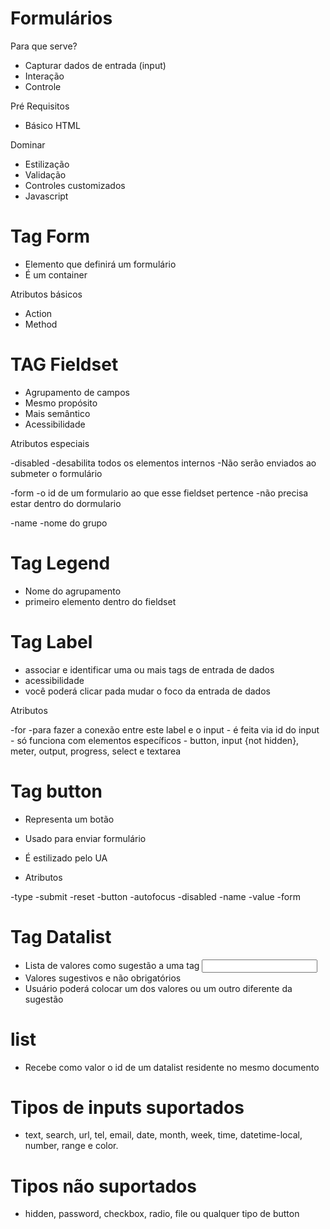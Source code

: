 # Formulários 

Para que serve?

- Capturar dados de entrada (input)
- Interação
- Controle

Pré Requisitos

- Básico HTML

Dominar

- Estilização
- Validação
- Controles customizados
- Javascript

# Tag Form

- Elemento que definirá um formulário
- É um container

Atributos básicos 

- Action
- Method

# TAG Fieldset

- Agrupamento de campos
- Mesmo propósito
- Mais semântico
- Acessibilidade

Atributos especiais

-disabled
    -desabilita todos os elementos internos
    -Não serão enviados ao submeter o formulário

-form
    -o id de um formulario ao que esse fieldset pertence
    -não precisa estar dentro do dormulario

-name 
    -nome do grupo 

# Tag Legend

- Nome do agrupamento 
- primeiro elemento dentro do fieldset

# Tag Label

- associar e identificar uma ou mais tags de entrada de dados
- acessibilidade 
- você poderá clicar pada mudar o foco da entrada de dados

Atributos 

-for 
    -para fazer a conexão entre este label e o input 
    - é feita via id do input
    - só funciona com elementos específicos
        - button, input {not hidden}, meter, output, progress, select e textarea

# Tag button

- Representa um botão
- Usado para enviar formulário
- É estilizado pelo UA

- Atributos

-type
    -submit
    -reset
    -button
-autofocus
-disabled
-name
-value
-form


# Tag Datalist

- Lista de valores como sugestão a uma tag <input>
- Valores sugestivos e não obrigatórios
- Usuário poderá colocar um dos valores ou um outro diferente da sugestão

<datalist id="fruitsdata">
    <option>Banana</option>
    <option>Banana</option>
    <option>Banana</option>
    <option>Banana</option>
    <option>Banana</option>
</datalist>

# list 

- Recebe como valor o id de um datalist residente no mesmo documento

# Tipos de inputs suportados

- text, search, url, tel, email, date, month, week, time, datetime-local, number, range e color.


# Tipos não suportados

- hidden, password, checkbox, radio, file ou qualquer tipo de button
